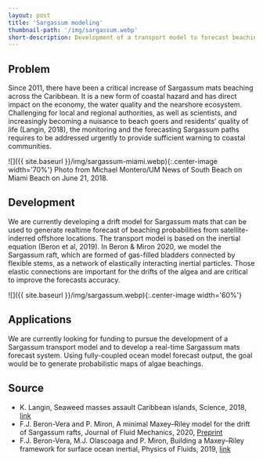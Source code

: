 ```yaml
---
layout: post
title: 'Sargassum modeling'
thumbnail-path: '/img/sargassum.webp'
short-description: Development of a transport model to forecast beaching of Sargassum mats and help local authorities.
---
```


## Problem
Since 2011, there have been a critical increase of Sargassum mats beaching across the Caribbean. It is a new form of coastal hazard and has direct impact on the economy, the water quality and the nearshore ecosystem. Challenging for local and regional authorities, as well as scientists, and increasingly becoming a nuisance to beach goers and residents’ quality of life (Langin, 2018), the monitoring and the forecasting Sargassum paths requires to be addressed urgently to provide sufficient warning to coastal communities.

![]({{ site.baseurl }}/img/sargassum-miami.webp){:.center-image width='70%'}
Photo from Michael Montero/UM News of South Beach on Miami Beach on June 21, 2018.

## Development
We are currently developing a drift model for Sargassum mats that can be used to generate realtime forecast of beaching probabilities from satellite-inderred offshore locations. The transport model is based on the inertial equation (Beron et al, 2019). In Beron & Miron 2020, we model the Sargassum raft, which are formed of gas-filled bladders connected by flexible stems, as a network of elastically interacting inertial particles. Those elastic connections are important for the drifts of the algea and are critical to improve the forecasts accuracy.

![]({{ site.baseurl }}/img/sargassum.webp){:.center-image width='60%'}

## Applications
We are currently looking for funding to pursue the development of a Sargassum transport model and to develop a real-time Sargassum mats forecast system. Using fully-coupled ocean model forecast output, the goal would be to generate probabilistic maps of algae beachings.

## Source
- K. Langin, Seaweed masses assault Caribbean islands, Science, 2018, [link](https://science.sciencemag.org/content/360/6394/1157.summary)
- F.J. Beron-Vera and P. Miron, A minimal Maxey–Riley model for the drift of Sargassum rafts, Journal of Fluid Mechanics, 2020, [Preprint](https://arxiv.org/abs/2003.03339)
- F.J. Beron-Vera, M.J. Olascoaga and P. Miron, Building a Maxey–Riley framework for surface ocean inertial, Physics of Fluids, 2019, [link](https://aip.scitation.org/doi/10.1063/1.5110731)
